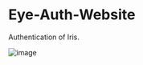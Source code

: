 
# Eye-Auth-Website

Authentication of Iris.

![image](https://github.com/swayamshreenanda20/Eye-Auth-Website/assets/118578089/0340e047-e21f-4945-a0c2-99f55febcfad)
